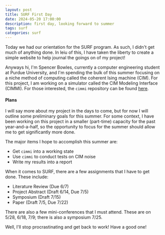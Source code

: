 ```yaml
---
layout: post
title: SURF First Day
date: 2024-05-20 17:00:00
description: first day, looking forward to summer
tags: surf
categories: surf
---
```


Today we had our orientation for the SURF program. As such, I didn't get much of anything done. In leiu of this, I have taken the liberty to create a simple website to help journal the goings on of my project!

Anyways hi, I'm Spencer Bowles, currently a computer engineering student at Purdue University, and I'm spending the bulk of this summer focusing on a niche method of computing called the coherent Ising machine (CIM). For this project, I am  working on a simulator called the CIM Modeling Interface (CIMMI). For those interested, the `cimmi` repository can be found [here](https://github.com/sbowles22/cimmi).

#### Plans
I will say more about my project in the days to come, but for now I will outline some preliminary goals for this summer. For some context, I have been working on this project in a smaller (part-time) capacity for the past year-and-a-half, so the opportunity to focus for the summer should allow me to get significantly more done. 

The major items I hope to accomplish this summer are:
- Get `cimmi` into a working state
- Use `cimmi` to conduct tests on CIM noise
- Write my results into a report

When it comes to SURF, there are a few assignments that I have to get done. These include:
- Literature Review (Due 6/7)
- Project Abstract (Draft 6/14, Due 7/5)
- Symposium (Draft 7/15)
- Paper (Draft 7/5, Due 7/22)

There are also a few mini-conferences that I must attend. These are on 5/28, 6/18, 7/9; there is also a symposium 7/25.

Well, I'll stop procrastinating and get back to work! Have a good one! 

